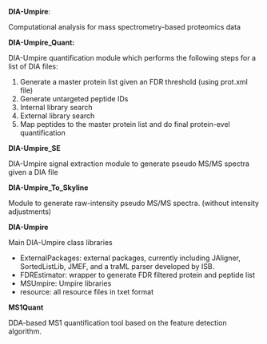 **DIA-Umpire**: 

Computational analysis for mass spectrometry-based proteomics data

**DIA-Umpire_Quant:** 

DIA-Umpire quantification module which performs the following steps for a list of DIA files:

1. Generate a master protein list given an FDR threshold (using prot.xml file)
2. Generate untargeted peptide IDs
3. Internal library search
4. External library search
5. Map peptides to the master protein list and do final protein-evel quantification

**DIA-Umpire_SE**

DIA-Umpire signal extraction module to generate pseudo MS/MS spectra given a DIA file

**DIA-Umpire_To_Skyline**

Module to generate raw-intensity pseudo MS/MS spectra. (without intensity adjustments) 

**DIA-Umpire**

Main DIA-Umpire class libraries

* ExternalPackages: external packages, currently including JAligner, SortedListLib, JMEF, and a traML parser developed by ISB.
* FDREstimator: wrapper to generate FDR filtered protein and peptide list
* MSUmpire: Umpire libraries
* resource: all resource files in txet format

**MS1Quant**

DDA-based MS1 quantification tool based on the feature detection algorithm. 
